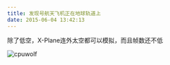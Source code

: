 ```yaml
---
title: 发现号航天飞机正在地球轨道上
date: 2015-06-04 13:42:13
---
```


除了低空，X-Plane连外太空都可以模拟，而且帧数还不低

![cpuwolf](/images/data/attachment/201506/04/214101rozd490aad2sd4ya.jpg)




